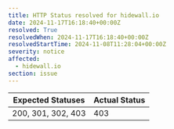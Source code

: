 ```yaml
---
title: HTTP Status resolved for hidewall.io
date: 2024-11-17T16:18:40+00:00Z
resolved: True
resolvedWhen: 2024-11-17T16:18:40+00:00Z
resolvedStartTime: 2024-11-08T11:28:04+00:00Z
severity: notice
affected:
  - hidewall.io
section: issue
---
```


| Expected Statuses | Actual Status  |
|-------------------|----------------|
| 200, 301, 302, 403 | 403 |
